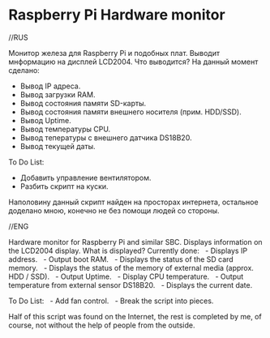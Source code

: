 # Raspberry Pi Hardware monitor

//RUS

Монитор железа для Raspberry Pi и подобных плат.
Выводит мнформацию на дисплей LCD2004.
Что выводится?
На данный момент сделано:
 - Вывод IP адреса.
 - Вывод загрузки RAM.
 - Вывод состояния памяти SD-карты.
 - Вывод состояния памяти внешнего носителя (прим. HDD/SSD).
 - Вывод Uptime.
 - Вывод температуры CPU.
 - Вывод тепературы с внешнего датчика DS18B20.
 - Вывод текущей даты.

To Do List:
 - Добавить управление вентилятором.
 - Разбить скрипт на куски.

Наполовину данный скрипт найден на просторах интернета, остальное доделано мною, конечно не без помощи людей со стороны.

//ENG

Hardware monitor for Raspberry Pi and similar SBC.
Displays information on the LCD2004 display.
What is displayed?
Currently done:
  - Displays IP address.
  - Output boot RAM.
  - Displays the status of the SD card memory.
  - Displays the status of the memory of external media (approx. HDD / SSD).
  - Output Uptime.
  - Display CPU temperature.
  - Output temperature from external sensor DS18B20.
  - Displays the current date.

To Do List:
  - Add fan control.
  - Break the script into pieces.

Half of this script was found on the Internet, the rest is completed by me, of course, not without the help of people from the outside.
